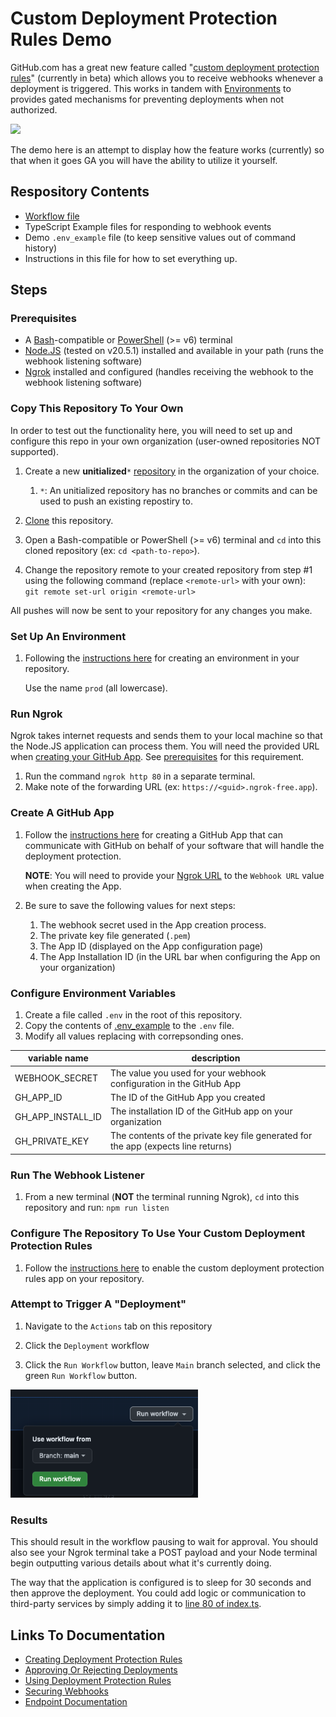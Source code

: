 # Custom Deployment Protection Rules Demo
GitHub.com has a great new feature called "[custom deployment protection rules](https://docs.github.com/en/actions/deployment/protecting-deployments/creating-custom-deployment-protection-rules)" (currently in beta) which allows you to receive webhooks whenever a deployment is triggered. This works in tandem with [Environments](https://docs.github.com/en/actions/deployment/targeting-different-environments/using-environments-for-deployment) to provides gated mechanisms for preventing deployments when not authorized.

<img src="https://github.blog/wp-content/uploads/2023/04/image-13.png?resize=1600%2C850" style="max-width:50%" /><br/>

The demo here is an attempt to display how the feature works (currently) so that when it goes GA you will have the ability to utilize it yourself.

## Respository Contents
- [Workflow file](./.github/workflows/deployment.yml)
- TypeScript Example files for responding to webhook events
- Demo `.env_example` file (to keep sensitive values out of command history)
- Instructions in this file for how to set everything up.

## Steps

### Prerequisites
- A [Bash](https://opensource.com/resources/what-bash)-compatible or [PowerShell](https://learn.microsoft.com/en-us/powershell/scripting/install/installing-powershell?view=powershell-7.3) (>= v6) terminal
- [Node.JS](https://nodejs.org/en/download) (tested on v20.5.1) installed and available in your path (runs the webhook listening software)
- [Ngrok](https://dashboard.ngrok.com/get-started/setup) installed and configured (handles receiving the webhook to the webhook listening software)

### Copy This Repository To Your Own
In order to test out the functionality here, you will need to set up and configure this repo in your own organization (user-owned repositories NOT supported).

1. Create a new **unitialized**`*` [repository](https://docs.github.com/en/get-started/quickstart/create-a-repo) in the organization of your choice.

   1. `*`: An unitialized repository has no branches or commits and can be used to push an existing repostiry to.

1. [Clone](https://docs.github.com/en/repositories/creating-and-managing-repositories/cloning-a-repository) this repository.

1. Open a Bash-compatible or PowerShell (>= v6) terminal and `cd` into this cloned repository (ex: `cd <path-to-repo>`).

1. Change the repository remote to your created repository from step #1 using the following command (replace `<remote-url>` with your own):<br/> `git remote set-url origin <remote-url>`

All pushes will now be sent to your repository for any changes you make.

### Set Up An Environment
1. Following the [instructions here](https://docs.github.com/en/actions/deployment/targeting-different-environments/using-environments-for-deployment#creating-an-environment) for creating an environment in your repository. 

   Use the name `prod` (all lowercase).

### Run Ngrok
Ngrok takes internet requests and sends them to your local machine so that the Node.JS application can process them. You will need the provided URL when [creating your GitHub App](#create-a-github-app). See [prerequisites](#prerequisites) for this requirement.

1. Run the command `ngrok http 80` in a separate terminal.
1. Make note of the forwarding URL (ex: `https://<guid>.ngrok-free.app`).


### Create A GitHub App
1. Follow the [instructions here](https://docs.github.com/en/actions/deployment/protecting-deployments/creating-custom-deployment-protection-rules#creating-a-custom-deployment-protection-rule-with-github-apps) for creating a GitHub App that can communicate with GitHub on behalf of your software that will handle the deployment protection.

   **NOTE**: You will need to provide your [Ngrok URL](#run-ngrok) to the `Webhook URL` value when creating the App.

1. Be sure to save the following values for next steps:
   1. The webhook secret used in the App creation process.
   1. The private key file generated (`.pem`)
   1. The App ID (displayed on the App configuration page)
   1. The App Installation ID (in the URL bar when configuring the App on your organization)

### Configure Environment Variables
1. Create a file called `.env` in the root of this repository.
1. Copy the contents of [.env_example](./.env_example) to the `.env` file.
1. Modify all values replacing with correpsonding ones.

|variable name|description|
|---|---|
|WEBHOOK_SECRET|The value you used for your webhook configuration in the GitHub App|
|GH_APP_ID|The ID of the GitHub App you created|
|GH_APP_INSTALL_ID|The installation ID of the GitHub app on your organization|
|GH_PRIVATE_KEY|The contents of the private key file generated for the app (expects line returns)

### Run The Webhook Listener
1. From a new terminal (**NOT** the terminal running Ngrok), `cd` into this repository and run: `npm run listen`

### Configure The Repository To Use Your Custom Deployment Protection Rules
1. Follow the [instructions here](https://docs.github.com/en/actions/deployment/protecting-deployments/configuring-custom-deployment-protection-rules#enabling-custom-deployment-protection-rules-for-the-environment) to enable the custom deployment protection rules app on your repository.

### Attempt to Trigger A "Deployment"
1. Navigate to the `Actions` tab on this repository

1. Click the `Deployment` workflow

1. Click the `Run Workflow` button, leave `Main` branch selected, and click the green `Run Workflow` button.

<img src="./images/run_workflow_example.png" style="max-width:300px" />

### Results
This should result in the workflow pausing to wait for approval. You should also see your Ngrok terminal take a POST payload and your Node terminal begin outputting various details about what it's currently doing.

The way that the application is configured is to sleep for 30 seconds and then approve the deployment. You could add logic or communication to third-party services by simply adding it to [line 80 of index.ts](./index.ts#80). 

## Links To Documentation
- [Creating Deployment Protection Rules](https://docs.github.com/en/actions/deployment/protecting-deployments/creating-custom-deployment-protection-rules)
- [Approving Or Rejecting Deployments](https://docs.github.com/en/actions/deployment/protecting-deployments/creating-custom-deployment-protection-rules#approving-or-rejecting-deployments)
- [Using Deployment Protection Rules](https://docs.github.com/en/actions/deployment/protecting-deployments/configuring-custom-deployment-protection-rules)
- [Securing Webhooks](https://docs.github.com/en/webhooks/using-webhooks/securing-your-webhooks#typescript-example)
- [Endpoint Documentation](https://docs.github.com/en/rest/actions/workflow-runs?apiVersion=2022-11-28#review-custom-deployment-protection-rules-for-a-workflow-run)